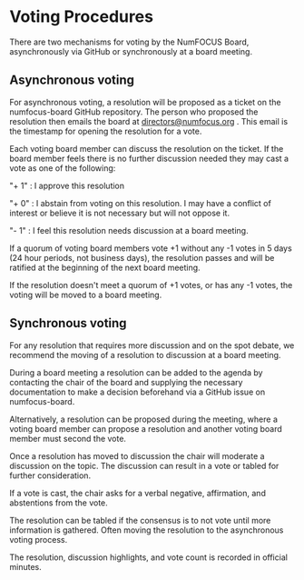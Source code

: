 # Voting Procedures

There are two mechanisms for voting by the NumFOCUS Board, asynchronously via GitHub or synchronously at a board meeting.

## Asynchronous voting
For asynchronous voting, a resolution will be proposed as a ticket on the numfocus-board GitHub repository. The person who proposed the resolution then emails the board at directors@numfocus.org . This email is the timestamp for opening the resolution for a vote.

Each voting board member can discuss the resolution on the ticket. If the board member feels there is no further discussion needed they may cast a vote as one of the following:  

"+ 1" : I approve this resolution  

"+ 0" : I abstain from voting on this resolution. I may have a conflict of interest or believe it is not necessary but will not oppose it.  

"- 1" : I feel this resolution needs discussion at a board meeting.  


If a quorum of voting board members vote +1 without any -1 votes in 5 days (24 hour periods, not business days), the resolution passes and will be ratified at the beginning of the next board meeting.

If the resolution doesn't meet a quorum of +1 votes, or has any -1 votes, the voting will be moved to a board meeting.

## Synchronous voting

For any resolution that requires more discussion and on the spot debate, we recommend the moving of a resolution to discussion at a board meeting.

During a board meeting a resolution can be added to the agenda by contacting the chair of the board and supplying the necessary documentation to make a decision beforehand via a GitHub issue on numfocus-board.

Alternatively, a resolution can be proposed during the meeting, where a voting board member can propose a resolution and another voting board member must second the vote.

Once a resolution has moved to discussion the chair will moderate a discussion on the topic. The discussion can result in a vote or tabled for further consideration.

If a vote is cast, the chair asks for a verbal negative, affirmation, and abstentions from the vote. 

The resolution can be tabled if the consensus is to not vote until more information is gathered. Often moving the resolution to the asynchronous voting process. 

The resolution, discussion highlights, and vote count is recorded in official minutes.
